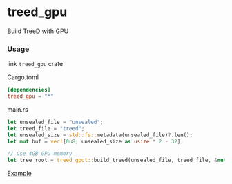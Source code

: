 treed_gpu
===

Build TreeD with GPU

### Usage
link `treed_gpu` crate

Cargo.toml
```toml
[dependencies]
treed_gpu = "*"
```

main.rs
```rust
let unsealed_file = "unsealed";
let treed_file = "treed";
let unsealed_size = std::fs::metadata(unsealed_file)?.len();
let mut buf = vec![0u8; unsealed_size as usize * 2 - 32];

// use 4GB GPU memory
let tree_root = treed_gput::build_treed(unsealed_file, treed_file, &mut buf, 4 * 1024 * 1024 * 1024);
```
[Example](https://github.com/gh-efforts/treed_gpu/blob/master/examples/build_tree.rs)
